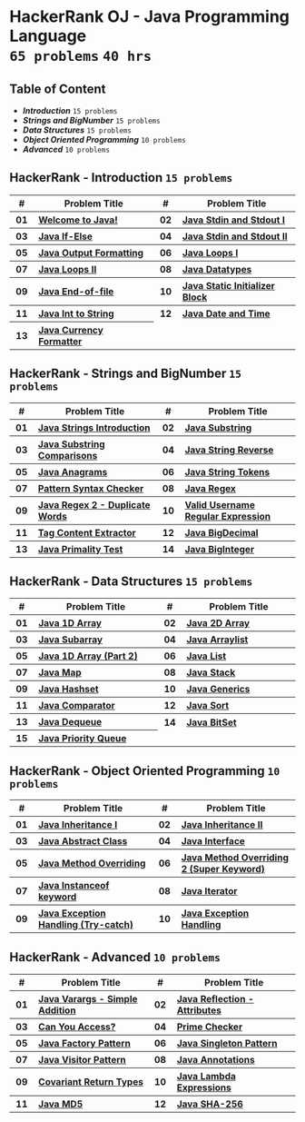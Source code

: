 # HackerRank OJ - Java Programming Language <br> `65 problems` `40 hrs`

## Table of Content

- ***Introduction***                `15 problems`
- ***Strings and BigNumber***       `15 problems`
- ***Data Structures***             `15 problems`
- ***Object Oriented Programming*** `10 problems`
- ***Advanced***                    `10 problems`

## HackerRank - Introduction `15 problems`

<table>
    <head>
        <tr>
<th align="center">#</th>
<th align="center" width="600px">Problem Title</th>
<th align="center">#</th>
<th align="center" width="600px">Problem Title</th>
        </tr>
    </head>
    <tbody>
        <tr>
<th align="center" width="50px">01</th><th align="left" width="550px"><a href="https://hackerrank.com/challenges/welcome-to-java/problem">Welcome to Java!</a></th>
<th align="center" width="50px">02</th><th align="left" width="550px"><a href="https://hackerrank.com/challenges/java-stdin-and-stdout-1/problem">Java Stdin and Stdout I</a></th>
        </tr>
        <tr>
<th align="center" width="50px">03</th><th align="left" width="550px"><a href="https://hackerrank.com/challenges/java-if-else/problem">Java If-Else</a></th>
<th align="center" width="50px">04</th><th align="left" width="550px"><a href="https://hackerrank.com/challenges/java-stdin-stdout/problem">Java Stdin and Stdout II</a></th>
        </tr>
        <tr>
<th align="center" width="50px">05</th><th align="left" width="550px"><a href="https://hackerrank.com/challenges/java-output-formatting/problem">Java Output Formatting</a></th>
<th align="center" width="50px">06</th><th align="left" width="550px"><a href="https://hackerrank.com/challenges/java-loops-i/problem">Java Loops I</a></th>
        </tr>
        <tr>
<th align="center" width="50px">07</th><th align="left" width="550px"><a href="https://hackerrank.com/challenges/java-loops/problem">Java Loops II</a></th>
<th align="center" width="50px">08</th><th align="left" width="550px"><a href="https://hackerrank.com/challenges/java-datatypes/problem">Java Datatypes</a></th>
        </tr>
        <tr>
<th align="center" width="50px">09</th><th align="left" width="550px"><a href="https://hackerrank.com/challenges/java-end-of-file/problem">Java End-of-file</a></th>
<th align="center" width="50px">10</th><th align="left" width="550px"><a href="https://hackerrank.com/challenges/java-static-initializer-block/problem">Java Static Initializer Block</a></th>
        </tr>
        <tr>
<th align="center" width="50px">11</th><th align="left" width="550px"><a href="https://hackerrank.com/challenges/java-int-to-string/problem">Java Int to String</a></th>
<th align="center" width="50px">12</th><th align="left" width="550px"><a href="https://hackerrank.com/challenges/java-date-and-time/problem">Java Date and Time</a></th>
        </tr>
        <tr>
<th align="center" width="50px">13</th><th align="left" width="550px"><a href="https://hackerrank.com/challenges/java-currency-formatter/problem">Java Currency Formatter</a></th>
        </tr>
    </tbody>
</table>

## HackerRank - Strings and BigNumber `15 problems`

<table>
    <head>
        <tr>
<th align="center">#</th>
<th align="center" width="600px">Problem Title</th>
<th align="center">#</th>
<th align="center" width="600px">Problem Title</th>
        </tr>
    </head>
    <tbody>
        <tr>
<th align="center" width="50px">01</th><th align="left" width="550px"><a href="https://hackerrank.com/challenges/java-strings-introduction/problem">Java Strings Introduction</a></th>
<th align="center" width="50px">02</th><th align="left" width="550px"><a href="https://hackerrank.com/challenges/java-substring/problem">Java Substring</a></th>
        </tr>
        <tr>
<th align="center" width="50px">03</th><th align="left" width="550px"><a href="https://hackerrank.com/challenges/java-string-compare/problem">Java Substring Comparisons</a></th>
<th align="center" width="50px">04</th><th align="left" width="550px"><a href="https://hackerrank.com/challenges/java-string-reverse/problem">Java String Reverse</a></th>
        </tr>
        <tr>
<th align="center" width="50px">05</th><th align="left" width="550px"><a href="https://hackerrank.com/challenges/java-anagrams/problem">Java Anagrams</a></th>
<th align="center" width="50px">06</th><th align="left" width="550px"><a href="https://hackerrank.com/challenges/java-string-tokens/problem">Java String Tokens</a></th>
        </tr>
        <tr>
<th align="center" width="50px">07</th><th align="left" width="550px"><a href="https://hackerrank.com/challenges/pattern-syntax-checker/problem">Pattern Syntax Checker</a></th>
<th align="center" width="50px">08</th><th align="left" width="550px"><a href="https://hackerrank.com/challenges/java-regex/problem">Java Regex</a></th>
        </tr>
        <tr>
<th align="center" width="50px">09</th><th align="left" width="550px"><a href="https://hackerrank.com/challenges/duplicate-word/problem">Java Regex 2 - Duplicate Words</a></th>
<th align="center" width="50px">10</th><th align="left" width="550px"><a href="https://hackerrank.com/challenges/valid-username-checker/problem">Valid Username Regular Expression</a></th>
        </tr>
        <tr>
<th align="center" width="50px">11</th><th align="left" width="550px"><a href="https://hackerrank.com/challenges/tag-content-extractor/problem">Tag Content Extractor</a></th>
<th align="center" width="50px">12</th><th align="left" width="550px"><a href="https://hackerrank.com/challenges/java-bigdecimal/problem">Java BigDecimal</a></th>
        </tr>
        <tr>
<th align="center" width="50px">13</th><th align="left" width="550px"><a href="https://hackerrank.com/challenges/java-primality-test/problem">Java Primality Test</a></th>
<th align="center" width="50px">14</th><th align="left" width="550px"><a href="https://hackerrank.com/challenges/java-biginteger/problem">Java BigInteger</a></th>
        </tr>
    </tbody>
</table>

## HackerRank - Data Structures `15 problems`

<table>
    <head>
        <tr>
<th align="center">#</th>
<th align="center" width="600px">Problem Title</th>
<th align="center">#</th>
<th align="center" width="600px">Problem Title</th>
        </tr>
    </head>
    <tbody>
        <tr>
<th align="center" width="50px">01</th><th align="left" width="550px"><a href="https://hackerrank.com/challenges/java-1d-array-introduction/problem">Java 1D Array</a></th>
<th align="center" width="50px">02</th><th align="left" width="550px"><a href="https://hackerrank.com/challenges/java-2d-array/problem">Java 2D Array</a></th>
        </tr>
        <tr>
<th align="center" width="50px">03</th><th align="left" width="550px"><a href="https://hackerrank.com/challenges/java-negative-subarray/problem">Java Subarray</a></th>
<th align="center" width="50px">04</th><th align="left" width="550px"><a href="https://hackerrank.com/challenges/java-arraylist/problem">Java Arraylist</a></th>
        </tr>
        <tr>
<th align="center" width="50px">05</th><th align="left" width="550px"><a href="https://hackerrank.com/challenges/java-1d-array/problem">Java 1D Array (Part 2)</a></th>
<th align="center" width="50px">06</th><th align="left" width="550px"><a href="https://hackerrank.com/challenges/java-list/problem">Java List</a></th>
        </tr>
        <tr>
<th align="center" width="50px">07</th><th align="left" width="550px"><a href="https://hackerrank.com/challenges/phone-book/problem">Java Map</a></th>
<th align="center" width="50px">08</th><th align="left" width="550px"><a href="https://hackerrank.com/challenges/java-stack/problem">Java Stack</a></th>
        </tr>
        <tr>
<th align="center" width="50px">09</th><th align="left" width="550px"><a href="https://hackerrank.com/challenges/java-hashset/problem">Java Hashset</a></th>
<th align="center" width="50px">10</th><th align="left" width="550px"><a href="https://hackerrank.com/challenges/java-generics/problem">Java Generics</a></th>
        </tr>
        <tr>
<th align="center" width="50px">11</th><th align="left" width="550px"><a href="https://hackerrank.com/challenges/java-comparator/problem">Java Comparator</a></th>
<th align="center" width="50px">12</th><th align="left" width="550px"><a href="https://hackerrank.com/challenges/java-sort/problem">Java Sort</a></th>
        </tr>
        <tr>
<th align="center" width="50px">13</th><th align="left" width="550px"><a href="https://hackerrank.com/challenges/java-dequeue/problem">Java Dequeue</a></th>
<th align="center" width="50px">14</th><th align="left" width="550px"><a href="https://hackerrank.com/challenges/java-bitset/problem">Java BitSet</a></th>
        </tr>
        <tr>
<th align="center" width="50px">15</th><th align="left" width="550px"><a href="https://hackerrank.com/challenges/java-priority-queue/problem">Java Priority Queue</a></th>
        </tr>
    </tbody>
</table>

## HackerRank - Object Oriented Programming `10 problems`

<table>
    <head>
        <tr>
<th align="center">#</th>
<th align="center" width="600px">Problem Title</th>
<th align="center">#</th>
<th align="center" width="600px">Problem Title</th>
        </tr>
    </head>
    <tbody>
        <tr>
<th align="center" width="50px">01</th><th align="left" width="550px"><a href="https://hackerrank.com/challenges/java-inheritance-1/problem">Java Inheritance I</a></th>
<th align="center" width="50px">02</th><th align="left" width="550px"><a href="https://hackerrank.com/challenges/java-inheritance-2/problem">Java Inheritance II</a></th>
        </tr>
        <tr>
<th align="center" width="50px">03</th><th align="left" width="550px"><a href="https://hackerrank.com/challenges/java-abstract-class/problem">Java Abstract Class</a></th>
<th align="center" width="50px">04</th><th align="left" width="550px"><a href="https://hackerrank.com/challenges/java-interface/problem">Java Interface</a></th>
        </tr>
        <tr>
<th align="center" width="50px">05</th><th align="left" width="550px"><a href="https://hackerrank.com/challenges/java-method-overriding/problem">Java Method Overriding</a></th>
<th align="center" width="50px">06</th><th align="left" width="550px"><a href="https://hackerrank.com/challenges/java-method-overriding-2-super-keyword/problem">Java Method Overriding 2 (Super Keyword)</a></th>
        </tr>
        <tr>
<th align="center" width="50px">07</th><th align="left" width="550px"><a href="https://hackerrank.com/challenges/java-instanceof-keyword/problem">Java Instanceof keyword</a></th>
<th align="center" width="50px">08</th><th align="left" width="550px"><a href="https://hackerrank.com/challenges/java-iterator/problem">Java Iterator</a></th>
        </tr>
        <tr>
<th align="center" width="50px">09</th><th align="left" width="550px"><a href="https://hackerrank.com/challenges/java-exception-handling-try-catch/problem">Java Exception Handling (Try-catch)</a></th>
<th align="center" width="50px">10</th><th align="left" width="550px"><a href="https://hackerrank.com/challenges/java-exception-handling/problem">Java Exception Handling</a></th>
        </tr>
    </tbody>
</table>

## HackerRank - Advanced `10 problems`

<table>
    <head>
        <tr>
<th align="center">#</th>
<th align="center" width="600px">Problem Title</th>
<th align="center">#</th>
<th align="center" width="600px">Problem Title</th>
        </tr>
    </head>
    <tbody>
        <tr>
<th align="center" width="50px">01</th><th align="left" width="550px"><a href="https://hackerrank.com/challenges/simple-addition-varargs/problem">Java Varargs - Simple Addition</a></th>
<th align="center" width="50px">02</th><th align="left" width="550px"><a href="https://hackerrank.com/challenges/java-reflection-attributes/problem">Java Reflection - Attributes</a></th>
        </tr>
        <tr>
<th align="center" width="50px">03</th><th align="left" width="550px"><a href="https://hackerrank.com/challenges/can-you-access/problem">Can You Access?</a></th>
<th align="center" width="50px">04</th><th align="left" width="550px"><a href="https://hackerrank.com/challenges/prime-checker/problem">Prime Checker</a></th>
        </tr>
        <tr>
<th align="center" width="50px">05</th><th align="left" width="550px"><a href="https://hackerrank.com/challenges/java-factory/problem">Java Factory Pattern</a></th>
<th align="center" width="50px">06</th><th align="left" width="550px"><a href="https://hackerrank.com/challenges/java-singleton/problem">Java Singleton Pattern</a></th>
        </tr>
        <tr>
<th align="center" width="50px">07</th><th align="left" width="550px"><a href="https://hackerrank.com/challenges/java-vistor-pattern/problem">Java Visitor Pattern</a></th>
<th align="center" width="50px">08</th><th align="left" width="550px"><a href="https://hackerrank.com/challenges/java-annotations/problem">Java Annotations</a></th>
        </tr>
        <tr>
<th align="center" width="50px">09</th><th align="left" width="550px"><a href="https://hackerrank.com/challenges/java-covariance/problem">Covariant Return Types</a></th>
<th align="center" width="50px">10</th><th align="left" width="550px"><a href="https://hackerrank.com/challenges/java-lambda-expressions/problem">Java Lambda Expressions</a></th>
        </tr>
        <tr>
<th align="center" width="50px">11</th><th align="left" width="550px"><a href="https://hackerrank.com/challenges/java-md5/problem">Java MD5</a></th>
<th align="center" width="50px">12</th><th align="left" width="550px"><a href="https://hackerrank.com/challenges/sha-256/problem">Java SHA-256</a></th>
        </tr>
    </tbody>
</table>
